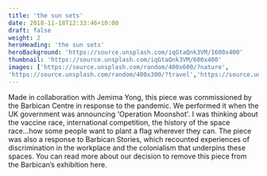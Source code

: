 ```yaml
---
title: 'the sun sets'
date: 2018-11-18T12:33:46+10:00
draft: false
weight: 2
heroHeading: 'the sun sets'
heroBackground: 'https://source.unsplash.com/iqGtaQnk3VM/1600x400'
thumbnail: 'https://source.unsplash.com/iqGtaQnk3VM/600x400'
images: ['https://source.unsplash.com/random/400x600/?nature', 
'https://source.unsplash.com/random/400x300/?travel','https://source.unsplash.com/random/400x300/?architecture','https://source.unsplash.com/random/400x600/?buildings','https://source.unsplash.com/random/400x300/?city','https://source.unsplash.com/random/400x600/?business']
---
```


Made in collaboration with Jemima Yong, this piece was commissioned by the Barbican Centre in response to the pandemic. We performed it when the UK government was announcing 'Operation Moonshot'. I was thinking about the vaccine race, international competition, the history of the space race...how some people want to plant a flag wherever they can. The piece was also a response to Barbican Stories, which recounted experiences of discrimination in the workplace and the colonialism that underpins these spaces. You can read more about our decision to remove this piece from the Barbican’s exhibition here.

